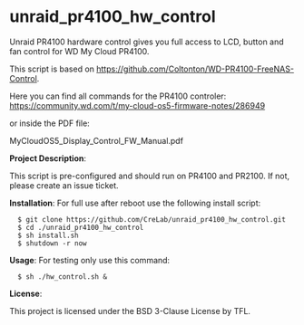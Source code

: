 # unraid_pr4100_hw_control

Unraid PR4100 hardware control gives you full access to LCD, button and fan control for WD My Cloud PR4100.

This script is based on https://github.com/Coltonton/WD-PR4100-FreeNAS-Control.

Here you can find all commands for the PR4100 controler:
https://community.wd.com/t/my-cloud-os5-firmware-notes/286949

or inside the PDF file:

MyCloudOS5_Display_Control_FW_Manual.pdf

**Project Description**:

This script is pre-configured and should run on PR4100 and PR2100. If not, please create an issue ticket.

**Installation**:
For full use after reboot use the following install script:

```
  $ git clone https://github.com/CreLab/unraid_pr4100_hw_control.git
  $ cd ./unraid_pr4100_hw_control
  $ sh install.sh
  $ shutdown -r now
```

**Usage**:
For testing only use this command:

```
  $ sh ./hw_control.sh &
```

**License**:

This project is licensed under the BSD 3-Clause License by TFL.
